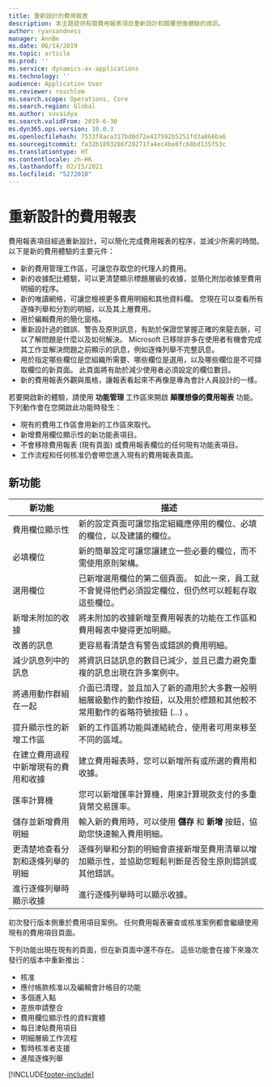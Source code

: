 ```yaml
---
title: 重新設計的費用報表
description: 本主題提供有關費用報表項目重新設計和顛覆想像體驗的資訊。
author: ryansandness
manager: AnnBe
ms.date: 06/14/2019
ms.topic: article
ms.prod: ''
ms.service: dynamics-ax-applications
ms.technology: ''
audience: Application User
ms.reviewer: roschlom
ms.search.scope: Operations, Core
ms.search.region: Global
ms.author: suvaidya
ms.search.validFrom: 2019-6-30
ms.dyn365.ops.version: 10.0.3
ms.openlocfilehash: 7533f8aca317bd8d72e437592b5251fd3a866ba6
ms.sourcegitcommit: fa32b1893286f20271fa4ec4be8fc68bd135f53c
ms.translationtype: HT
ms.contentlocale: zh-HK
ms.lasthandoff: 02/15/2021
ms.locfileid: "5272010"
---
```

# <a name="redesigned-expense-reports"></a>重新設計的費用報表

費用報表項目經過重新設計，可以簡化完成費用報表的程序，並減少所需的時間。 以下是新的費用體驗的主要元件：

- 新的費用管理工作區，可讓您存取您的代理人的費用。
- 新的收據配比體驗，可以更清楚顯示標題層級的收據，並簡化附加收據至費用明細的程序。
- 新的唯讀網格，可讓您檢視更多費用明細和其他資料欄。 您現在可以查看所有逐條列舉和分割的明細，以及其上層費用。
- 用於編輯費用的簡化窗格。
- 重新設計過的錯誤、警告及原則訊息，有助於保證您掌握正確的來龍去脈，可以了解問題是什麼以及如何解決。 Microsoft 已移除許多在使用者有機會完成其工作並解決問題之前顯示的訊息，例如逐條列舉不完整訊息。
- 用於指定哪些欄位是您組織所需要、哪些欄位是選用，以及哪些欄位是不可擷取欄位的新頁面。 此頁面將有助於減少使用者必須設定的欄位數目。
- 新的費用報表外觀與風格，讓報表看起來不再像是專為會計人員設計的一樣。

若要開啟新的體驗，請使用 **功能管理** 工作區來開啟 **顛覆想像的費用報表** 功能。 下列動作會在您開啟此功能時發生：

- 現有的費用工作區會用新的工作區來取代。
- 新增費用欄位顯示性的新功能表項目。
- 不會移除費用報表 (現有頁面) 或費用報表欄位的任何現有功能表項目。
- 工作流程和任何核准仍會帶您進入現有的費用報表頁面。

## <a name="new-features"></a>新功能

| 新功能 | 描述 |
|---|----|
| 費用欄位顯示性 | 新的設定頁面可讓您指定組織應停用的欄位、必填的欄位，以及建議的欄位。 |
| 必填欄位 | 新的簡單設定可讓您讓建立一些必要的欄位，而不需使用原則架構。 |
| 選用欄位 | 已新增選用欄位的第二個頁面。 如此一來，員工就不會覺得他們必須設定欄位，但仍然可以輕鬆存取這些欄位。 |
| 新增未附加的收據 | 將未附加的收據新增至費用報表的功能在工作區和費用報表中變得更加明顯。 |
| 改善的訊息 | 更容易看清楚含有警告或錯誤的費用明細。 |
| 減少訊息列中的訊息| 將資訊日誌訊息的數目已減少，並且已盡力避免重複的訊息出現在許多案例中。 |
| 將通用動作群組在一起 | 介面已清理，並且加入了新的適用於大多數一般明細層級動作的動作按鈕，以及用於標題和其他較不常用動作的省略符號按鈕 (...) 。 |
| 提升顯示性的新增工作區 | 新的工作區將功能與連結統合，使用者可用來移至不同的區域。 |
| 在建立費用過程中新增現有的費用和收據 | 建立費用報表時，您可以新增所有或所選的費用和收據。 |
| 匯率計算機 | 您可以新增匯率計算機，用來計算現款支付的多重貨幣交易匯率。 |
| 儲存並新增費用明細 | 輸入新的費用時，可以使用 **儲存** 和 **新增** 按鈕，協助您快速輸入費用明細。 |
| 更清楚地查看分割和逐條列舉的明細 | 逐條列舉和分割的明細會直接新增至費用清單以增加顯示性，並協助您輕鬆判斷是否發生原則錯誤或其他錯誤。 |
| 進行逐條列舉時顯示收據 | 進行逐條列舉時可以顯示收據。 |

初次發行版本側重於費用項目案例。 任何費用報表審查或核准案例都會繼續使用現有的費用項目頁面。

下列功能出現在現有的頁面，但在新頁面中還不存在。 這些功能會在接下來幾次發行的版本中重新推出：

- 核准
- 應付帳款核准以及編輯會計帳目的功能
- 多個進入點
- 差旅申請整合
- 費用欄位顯示性的資料實體
- 每日津貼費用項目
- 明細層級工作流程
- 暫時核准者支援
- 進階逐條列舉


[!INCLUDE[footer-include](../includes/footer-banner.md)]
